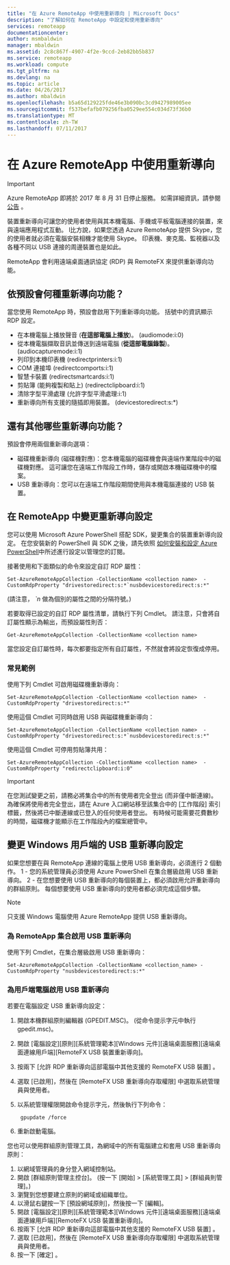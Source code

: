 ```yaml
---
title: "在 Azure RemoteApp 中使用重新導向 | Microsoft Docs"
description: "了解如何在 RemoteApp 中設定和使用重新導向"
services: remoteapp
documentationcenter: 
author: msmbaldwin
manager: mbaldwin
ms.assetid: 2c8c867f-4907-4f2e-9ccd-2eb82bb5b837
ms.service: remoteapp
ms.workload: compute
ms.tgt_pltfrm: na
ms.devlang: na
ms.topic: article
ms.date: 04/26/2017
ms.author: mbaldwin
ms.openlocfilehash: b5a65d129225fde46e3b090bc3cd9427989005ee
ms.sourcegitcommit: f537befafb079256fba0529ee554c034d73f36b0
ms.translationtype: MT
ms.contentlocale: zh-TW
ms.lasthandoff: 07/11/2017
---
```

# <a name="using-redirection-in-azure-remoteapp"></a>在 Azure RemoteApp 中使用重新導向
> [!IMPORTANT]
> Azure RemoteApp 即將於 2017 年 8 月 31 日停止服務。 如需詳細資訊，請參閱 [公告](https://go.microsoft.com/fwlink/?linkid=821148) 。
> 
> 

裝置重新導向可讓您的使用者使用與其本機電腦、手機或平板電腦連接的裝置，來與遠端應用程式互動。 l比方說，如果您透過 Azure RemoteApp 提供 Skype，您的使用者就必須在電腦安裝相機才能使用 Skype。 印表機、麥克風、監視器以及各種不同以 USB 連接的周邊裝置也是如此。

RemoteApp 會利用遠端桌面通訊協定 (RDP) 與 RemoteFX 來提供重新導向功能。

## <a name="what-redirection-is-enabled-by-default"></a>依預設會何種重新導向功能？
當您使用 RemoteApp 時，預設會啟用下列重新導向功能。 括號中的資訊顯示 RDP 設定。

* 在本機電腦上播放聲音 (**在這部電腦上播放**)。 (audiomode:i:0)
* 從本機電腦擷取音訊並傳送到遠端電腦 (**從這部電腦錄製**)。 (audiocapturemode:i:1)
* 列印到本機印表機 (redirectprinters:i:1)
* COM 連接埠 (redirectcomports:i:1)
* 智慧卡裝置 (redirectsmartcards:i:1)
* 剪貼簿 (能夠複製和貼上) (redirectclipboard:i:1)
* 清除字型平滑處理 (允許字型平滑處理:i:1)
* 重新導向所有支援的隨插即用裝置。 (devicestoredirect:s:*)

## <a name="what-other-redirection-is-available"></a>還有其他哪些重新導向功能？
預設會停用兩個重新導向選項：

* 磁碟機重新導向 (磁碟機對應)：您本機電腦的磁碟機會與遠端作業階段中的磁碟機對應。 這可讓您在遠端工作階段工作時，儲存或開啟本機磁碟機中的檔案。
* USB 重新導向：您可以在遠端工作階段期間使用與本機電腦連接的 USB 裝置。

## <a name="change-your-redirection-settings-in-remoteapp"></a>在 RemoteApp 中變更重新導向設定
您可以使用 Microsoft Azure PowerShell 搭配 SDK，變更集合的裝置重新導向設定。 在您安裝新的 PowerShell 與 SDK 之後，請先依照 [如何安裝和設定 Azure PowerShell](/powershell/azure/overview)中所述進行設定以管理您的訂閱。

接著使用和下面類似的命令來設定自訂 RDP 屬性：

    Set-AzureRemoteAppCollection -CollectionName <collection name>  -CustomRdpProperty "drivestoredirect:s:*`nusbdevicestoredirect:s:*"

(請注意，  *`n* 做為個別的屬性之間的分隔符號。)

若要取得已設定的自訂 RDP 屬性清單，請執行下列 Cmdlet。 請注意，只會將自訂屬性顯示為輸出，而預設屬性則否：  

    Get-AzureRemoteAppCollection -CollectionName <collection name>

當您設定自訂屬性時，每次都要指定所有自訂屬性，不然就會將設定恢復成停用。   

### <a name="common-examples"></a>常見範例
使用下列 Cmdlet 可啟用磁碟機重新導向：  

    Set-AzureRemoteAppCollection -CollectionName <collection name>  -CustomRdpProperty "drivestoredirect:s:*"

使用這個 Cmdlet 可同時啟用 USB 與磁碟機重新導向：

    Set-AzureRemoteAppCollection -CollectionName <collection name>  -CustomRdpProperty "drivestoredirect:s:*`nusbdevicestoredirect:s:*"

使用這個 Cmdlet 可停用剪貼簿共用：  

    Set-AzureRemoteAppCollection -CollectionName <collection name>  -CustomRdpProperty "redirectclipboard:i:0"

> [!IMPORTANT]
> 在您測試變更之前，請務必將集合中的所有使用者完全登出 (而非僅中斷連線)。 為確保將使用者完全登出，請在 Azure 入口網站移至該集合中的 [工作階段]  索引標籤，然後將已中斷連線或已登入的任何使用者登出。 有時候可能需要花費數秒的時間，磁碟機才能顯示在工作階段內的檔案總管中。
> 
> 

## <a name="change-usb-redirection-settings-on-your-windows-client"></a>變更 Windows 用戶端的 USB 重新導向設定
如果您想要在與 RemoteApp 連線的電腦上使用 USB 重新導向，必須進行 2 個動作。 1 - 您的系統管理員必須使用 Azure PowerShell 在集合層級啟用 USB 重新導向。 2 - 在您想要使用 USB 重新導向的每個裝置上，都必須啟用允許重新導向的群組原則。 每個想要使用 USB 重新導向的使用者都必須完成這個步驟。

> [!NOTE]
> 只支援 Windows 電腦使用 Azure RemoteApp 提供 USB 重新導向。
> 
> 

### <a name="enable-usb-redirection-for-the-remoteapp-collection"></a>為 RemoteApp 集合啟用 USB 重新導向
使用下列 Cmdlet，在集合層級啟用 USB 重新導向：

    Set-AzureRemoteAppCollection -CollectionName <collection_name> -CustomRdpProperty "nusbdevicestoredirect:s:*"

### <a name="enable-usb-redirection-for-the-client-computer"></a>為用戶端電腦啟用 USB 重新導向
若要在電腦設定 USB 重新導向設定：

1. 開啟本機群組原則編輯器 (GPEDIT.MSC)。 (從命令提示字元中執行 gpedit.msc)。
2. 開啟 [電腦設定]\[原則]\[系統管理範本]\[Windows 元件]\[遠端桌面服務]\[遠端桌面連線用戶端]\[RemoteFX USB 裝置重新導向]。
3. 按兩下 [允許 RDP 重新導向這部電腦中其他支援的 RemoteFX USB 裝置] 。
4. 選取 [已啟用]，然後在 [RemoteFX USB 重新導向存取權限] 中選取系統管理員與使用者。
5. 以系統管理權限開啟命令提示字元，然後執行下列命令：
   
        gpupdate /force
6. 重新啟動電腦。

您也可以使用群組原則管理工具，為網域中的所有電腦建立和套用 USB 重新導向原則：

1. 以網域管理員的身分登入網域控制站。
2. 開啟 [群組原則管理主控台]。 (按一下 [開始] > [系統管理工具] > [群組員則管理]。)
3. 瀏覽到您想要建立原則的網域或組織單位。
4. 以滑鼠右鍵按一下 [預設網域原則]，然後按一下 [編輯]。
5. 開啟 [電腦設定]\[原則]\[系統管理範本]\[Windows 元件]\[遠端桌面服務]\[遠端桌面連線用戶端]\[RemoteFX USB 裝置重新導向]。
6. 按兩下 [允許 RDP 重新導向這部電腦中其他支援的 RemoteFX USB 裝置] 。
7. 選取 [已啟用]，然後在 [RemoteFX USB 重新導向存取權限] 中選取系統管理員與使用者。
8. 按一下 [確定] 。  

